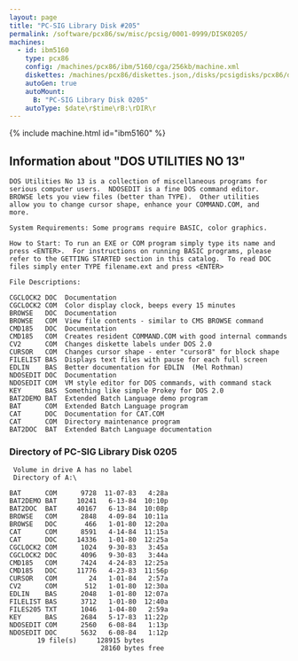 ```yaml
---
layout: page
title: "PC-SIG Library Disk #205"
permalink: /software/pcx86/sw/misc/pcsig/0001-0999/DISK0205/
machines:
  - id: ibm5160
    type: pcx86
    config: /machines/pcx86/ibm/5160/cga/256kb/machine.xml
    diskettes: /machines/pcx86/diskettes.json,/disks/pcsigdisks/pcx86/diskettes.json
    autoGen: true
    autoMount:
      B: "PC-SIG Library Disk 0205"
    autoType: $date\r$time\rB:\rDIR\r
---
```


{% include machine.html id="ibm5160" %}

## Information about "DOS UTILITIES NO 13"

    DOS Utilities No 13 is a collection of miscellaneous programs for
    serious computer users.  NDOSEDIT is a fine DOS command editor.
    BROWSE lets you view files (better than TYPE).  Other utilities
    allow you to change cursor shape, enhance your COMMAND.COM, and
    more.
    
    System Requirements: Some programs require BASIC, color graphics.
    
    How to Start: To run an EXE or COM program simply type its name and
    press <ENTER>.  For instructions on running BASIC programs, please
    refer to the GETTING STARTED section in this catalog.  To read DOC
    files simply enter TYPE filename.ext and press <ENTER>
    
    File Descriptions:
    
    CGCLOCK2 DOC  Documentation
    CGCLOCK2 COM  Color display clock, beeps every 15 minutes
    BROWSE   DOC  Documentation
    BROWSE   COM  View file contents - similar to CMS BROWSE command
    CMD185   DOC  Documentation
    CMD185   COM  Creates resident COMMAND.COM with good internal commands
    CV2      COM  Changes diskette labels under DOS 2.0
    CURSOR   COM  Changes cursor shape - enter "cursor8" for block shape
    FILELIST BAS  Displays text files with pause for each full screen
    EDLIN    BAS  Better documentation for EDLIN  (Mel Rothman)
    NDOSEDIT DOC  Documentation
    NDOSEDIT COM  VM style editor for DOS commands, with command stack
    KEY      BAS  Something like simple Prokey for DOS 2.0
    BAT2DEMO BAT  Extended Batch Language demo program
    BAT      COM  Extended Batch Language program
    CAT      DOC  Documentation for CAT.COM
    CAT      COM  Directory maintenance program
    BAT2DOC  BAT  Extended Batch Language documentation

### Directory of PC-SIG Library Disk 0205

     Volume in drive A has no label
     Directory of A:\

    BAT      COM      9728  11-07-83   4:28a
    BAT2DEMO BAT     10241   6-13-84  10:10p
    BAT2DOC  BAT     40167   6-13-84  10:08p
    BROWSE   COM      2848   4-09-84  10:11a
    BROWSE   DOC       466   1-01-80  12:20a
    CAT      COM      8591   4-14-84  11:15a
    CAT      DOC     14336   1-01-80  12:25a
    CGCLOCK2 COM      1024   9-30-83   3:45a
    CGCLOCK2 DOC      4096   9-30-83   3:44a
    CMD185   COM      7424   4-24-83  12:25a
    CMD185   DOC     11776   4-23-83  11:56p
    CURSOR   COM        24   1-01-84   2:57a
    CV2      COM       512   1-01-80  12:30a
    EDLIN    BAS      2048   1-01-80  12:07a
    FILELIST BAS      3712   1-01-80  12:40a
    FILES205 TXT      1046   1-04-80   2:59a
    KEY      BAS      2684   5-17-83  11:22p
    NDOSEDIT COM      2560   6-08-84   1:13p
    NDOSEDIT DOC      5632   6-08-84   1:12p
           19 file(s)     128915 bytes
                           28160 bytes free
